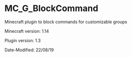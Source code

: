 # MC_G_BlockCommand
Minecraft plugin to block commands for customizable groups

Minecraft version: 1.14

Plugin version: 1.3

Date-Modified: 22/08/19
